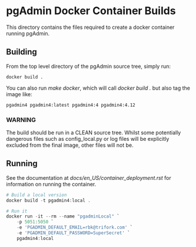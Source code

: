 # pgAdmin Docker Container Builds

This directory contains the files required to create a docker container running
pgAdmin.

## Building

From the top level directory of the pgAdmin source tree, simply run:

    docker build .

You can also run *make docker*, which will call *docker build .* but also tag
the image like:

    pgadmin4 pgadmin4:latest pgadmin4:4 pgadmin4:4.12

### WARNING 

The build should be run in a CLEAN source tree. Whilst some potentially
dangerous files such as config_local.py or log files will be explicitly
excluded from the final image, other files will not be.

## Running

See the documentation at *docs/en_US/container_deployment.rst* for information on
running the container.

```powershell
# Build a local version
docker build -t pgadmin4:local .

# Run it
docker run -it --rm --name "pgadminLocal" `
    -p 5051:5050 `
    -e 'PGADMIN_DEFAULT_EMAIL=rbk@trifork.com' `
    -e 'PGADMIN_DEFAULT_PASSWORD=SuperSecret' `
    pgadmin4:local
```
